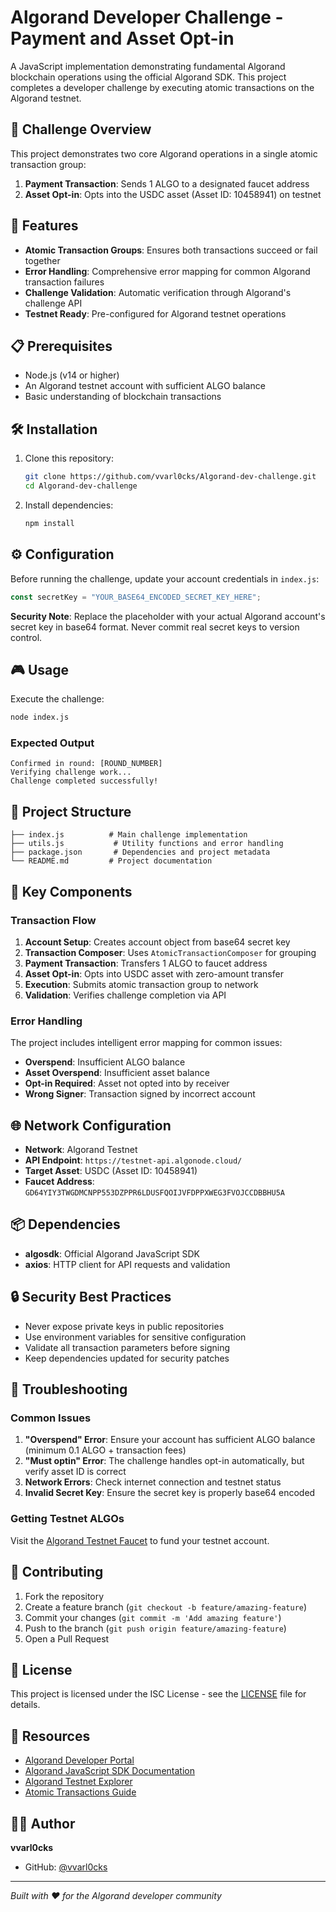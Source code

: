 
# Algorand Developer Challenge - Payment and Asset Opt-in

A JavaScript implementation demonstrating fundamental Algorand blockchain operations using the official Algorand SDK. This project completes a developer challenge by executing atomic transactions on the Algorand testnet.

## 🎯 Challenge Overview

This project demonstrates two core Algorand operations in a single atomic transaction group:
1. **Payment Transaction**: Sends 1 ALGO to a designated faucet address
2. **Asset Opt-in**: Opts into the USDC asset (Asset ID: 10458941) on testnet

## 🚀 Features

- **Atomic Transaction Groups**: Ensures both transactions succeed or fail together
- **Error Handling**: Comprehensive error mapping for common Algorand transaction failures
- **Challenge Validation**: Automatic verification through Algorand's challenge API
- **Testnet Ready**: Pre-configured for Algorand testnet operations

## 📋 Prerequisites

- Node.js (v14 or higher)
- An Algorand testnet account with sufficient ALGO balance
- Basic understanding of blockchain transactions

## 🛠️ Installation

1. Clone this repository:
   ```bash
   git clone https://github.com/vvarl0cks/Algorand-dev-challenge.git
   cd Algorand-dev-challenge
   ```

2. Install dependencies:
   ```bash
   npm install
   ```

## ⚙️ Configuration

Before running the challenge, update your account credentials in `index.js`:

```javascript
const secretKey = "YOUR_BASE64_ENCODED_SECRET_KEY_HERE";
```

**Security Note**: Replace the placeholder with your actual Algorand account's secret key in base64 format. Never commit real secret keys to version control.

## 🎮 Usage

Execute the challenge:
```bash
node index.js
```

### Expected Output
```
Confirmed in round: [ROUND_NUMBER]
Verifying challenge work...
Challenge completed successfully!
```

## 📁 Project Structure

```
├── index.js          # Main challenge implementation
├── utils.js           # Utility functions and error handling
├── package.json       # Dependencies and project metadata
└── README.md         # Project documentation
```

## 🔧 Key Components

### Transaction Flow
1. **Account Setup**: Creates account object from base64 secret key
2. **Transaction Composer**: Uses `AtomicTransactionComposer` for grouping
3. **Payment Transaction**: Transfers 1 ALGO to faucet address
4. **Asset Opt-in**: Opts into USDC asset with zero-amount transfer
5. **Execution**: Submits atomic transaction group to network
6. **Validation**: Verifies challenge completion via API

### Error Handling
The project includes intelligent error mapping for common issues:
- **Overspend**: Insufficient ALGO balance
- **Asset Overspend**: Insufficient asset balance
- **Opt-in Required**: Asset not opted into by receiver
- **Wrong Signer**: Transaction signed by incorrect account

## 🌐 Network Configuration

- **Network**: Algorand Testnet
- **API Endpoint**: `https://testnet-api.algonode.cloud/`
- **Target Asset**: USDC (Asset ID: 10458941)
- **Faucet Address**: `GD64YIY3TWGDMCNPP553DZPPR6LDUSFQOIJVFDPPXWEG3FVOJCCDBBHU5A`

## 📦 Dependencies

- **algosdk**: Official Algorand JavaScript SDK
- **axios**: HTTP client for API requests and validation

## 🔒 Security Best Practices

- Never expose private keys in public repositories
- Use environment variables for sensitive configuration
- Validate all transaction parameters before signing
- Keep dependencies updated for security patches

## 🐛 Troubleshooting

### Common Issues

1. **"Overspend" Error**: Ensure your account has sufficient ALGO balance (minimum 0.1 ALGO + transaction fees)
2. **"Must optin" Error**: The challenge handles opt-in automatically, but verify asset ID is correct
3. **Network Errors**: Check internet connection and testnet status
4. **Invalid Secret Key**: Ensure the secret key is properly base64 encoded

### Getting Testnet ALGOs
Visit the [Algorand Testnet Faucet](https://testnet.algoexplorer.io/dispenser) to fund your testnet account.

## 🤝 Contributing

1. Fork the repository
2. Create a feature branch (`git checkout -b feature/amazing-feature`)
3. Commit your changes (`git commit -m 'Add amazing feature'`)
4. Push to the branch (`git push origin feature/amazing-feature`)
5. Open a Pull Request

## 📄 License

This project is licensed under the ISC License - see the [LICENSE](LICENSE) file for details.

## 🔗 Resources

- [Algorand Developer Portal](https://developer.algorand.org/)
- [Algorand JavaScript SDK Documentation](https://algorand.github.io/js-algorand-sdk/)
- [Algorand Testnet Explorer](https://testnet.algoexplorer.io/)
- [Atomic Transactions Guide](https://developer.algorand.org/docs/get-details/atomic_transfers/)

## 👨‍💻 Author

**vvarl0cks**
- GitHub: [@vvarl0cks](https://github.com/vvarl0cks)

---

*Built with ❤️ for the Algorand developer community*
